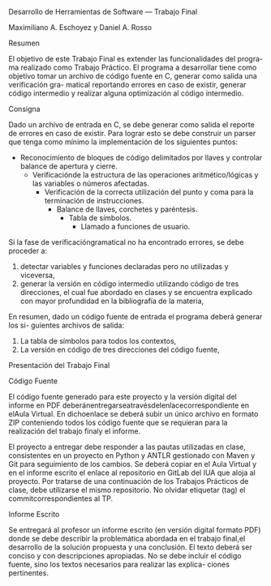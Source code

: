 Desarrollo de Herramientas de Software — Trabajo Final

Maximiliano A. Eschoyez y Daniel A. Rosso

Resumen

El objetivo de este Trabajo Final es extender las funcionalidades del progra- ma realizado como Trabajo Práctico. El programa a desarrollar tiene como objetivo tomar un archivo de código fuente en C, generar como salida una verificación gra- matical reportando errores en caso de existir, generar código intermedio y realizar alguna optimización al código intermedio.

Consigna

Dado un archivo de entrada en C, se debe generar como salida el reporte de errores en caso de existir. Para lograr esto se debe construir un parser que tenga como mínimo la implementación de los siguientes puntos:

- Reconocimiento de bloques de código delimitados por llaves y controlar balance de apertura y cierre.
  - Verificaciónde la estructura de las operaciones aritmético/lógicas y las variables o números afectadas.
    - Verificación de la correcta utilización del punto y coma para la terminación de instrucciones.
      - Balance de llaves, corchetes y paréntesis.
        - Tabla de símbolos.
          - Llamado a funciones de usuario.

Si la fase de verificacióngramatical no ha encontrado errores, se debe proceder a:

1. detectar variables y funciones declaradas pero no utilizadas y viceversa,
1. generar la versión en código intermedio utilizando código de tres direcciones, el cual fue abordado en clases y se encuentra explicado con mayor profundidad en la bibliografía de la materia,

En resumen, dado un código fuente de entrada el programa deberá generar los si- guientes archivos de salida:

1. La tabla de símbolos para todos los contextos,
1. La versión en código de tres direcciones del código fuente,

Presentación del Trabajo Final

Código Fuente

El código fuente generado para este proyecto y la versión digital del informe en PDF deberánentregarseatravésdelenlacecorrespondiente en elAula Virtual. En dichoenlace se deberá subir un único archivo en formato ZIP conteniendo todos los código fuente que se requieran para la realización del trabajo finaly el informe.

El proyecto a entregar debe responder a las pautas utilizadas en clase, consistentes en un proyecto en Python y ANTLR gestionado con Maven y Git para seguimiento de los cambios. Se deberá copiar en el Aula Virtual y en el informe escrito el enlace al repositorio en GitLab del IUA que aloja al proyecto. Por tratarse de una continuación de los Trabajos Prácticos de clase, debe utilizarse el mismo repositorio. No olvidar etiquetar (tag) el commitcorrespondientes al TP.

Informe Escrito

Se entregará al profesor un informe escrito (en versión digital formato PDF) donde se debe describir la problemática abordada en el trabajo final,el desarrollo de la solución propuesta y una conclusión. El texto deberá ser conciso y con descripciones apropiadas. No se debe incluir el código fuente, sino los textos necesarios para realizar las explica- ciones pertinentes.
